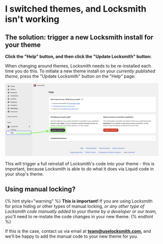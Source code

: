 # I switched themes, and Locksmith isn't working

## **The solution: trigger a new Locksmith install for your theme**

**Click the "Help" button, and then click the "Update Locksmith" button:**

When changing around themes, Locksmith needs to be re-installed each time you do this. To initiate a new theme install on your _currently published theme_, press the "Update Locksmith" button on the "Help" page:

![](../../.gitbook/assets/helpPageUpdateLocksmithButton.png)

This will trigger a full reinstall of Locksmith's code into your theme - this is important, because Locksmith is able to do what it does via Liquid code in your shop's theme.

## **Using manual locking?**

{% hint style="warning" %}
**This is important!** If you are using Locksmith for price hiding or other types of manual locking, _or any other type of Locksmith code manually added to your theme by a developer or our team,_ you'll need to re-instate the code changes in your new theme.
{% endhint %}

If this is the case, contact us via email at **team@uselocksmith.com,** and we'll be happy to add the manual code to your new theme for you.
